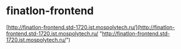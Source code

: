 # finatlon-frontend

[http://finatlon-frontend.std-1720.ist.mospolytech.ru/](http://finatlon-frontend.std-1720.ist.mospolytech.ru/ "http://finatlon-frontend.std-1720.ist.mospolytech.ru/")